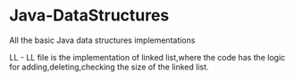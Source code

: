 # Java-DataStructures
All the basic Java data structures implementations

LL - LL file is the implementation of linked list,where the code has the logic for adding,deleting,checking the size of the linked list.

